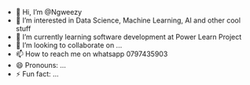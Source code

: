 - 👋 Hi, I’m @Ngweezy
- 👀 I’m interested in Data Science, Machine Learning, AI and other cool stuff
- 🌱 I’m currently learning software development at Power Learn Project
- 💞️ I’m looking to collaborate on ...
- 📫 How to reach me on whatsapp 0797435903
- 😄 Pronouns: ...
- ⚡ Fun fact: ...

<!---
Ngweezy2024/Ngweezy2024 is a ✨ special ✨ repository because its `README.md` (this file) appears on your GitHub profile.
You can click the Preview link to take a look at your changes.
--->
